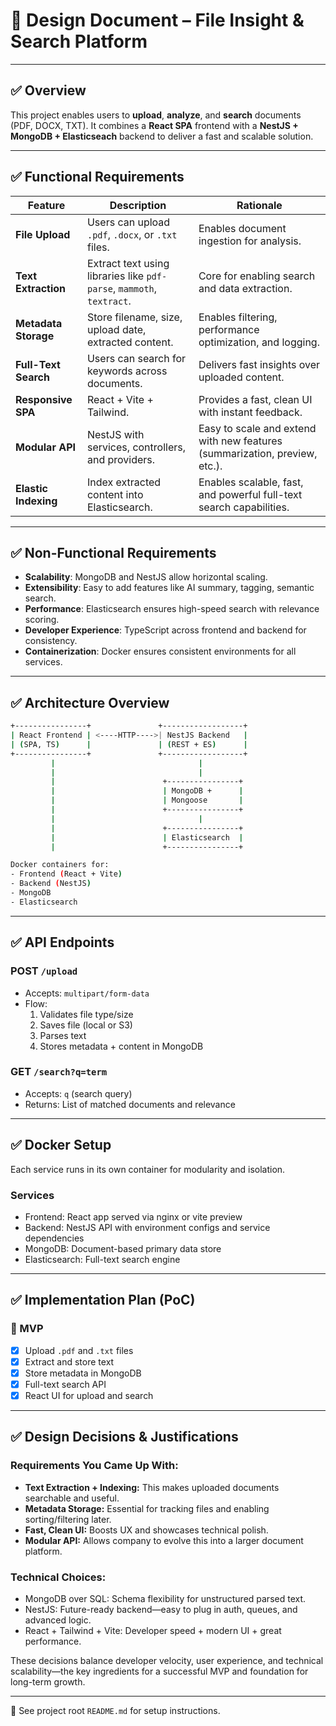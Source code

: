 # 📄 Design Document – File Insight & Search Platform

---

## ✅ Overview

This project enables users to **upload**, **analyze**, and **search** documents (PDF, DOCX, TXT). It combines a **React SPA** frontend with a **NestJS + MongoDB + Elasticseach** backend to deliver a fast and scalable solution.

---

## ✅ Functional Requirements

| Feature              | Description                                                           | Rationale                                                                  |
| -------------------- | --------------------------------------------------------------------- | -------------------------------------------------------------------------- |
| **File Upload**      | Users can upload `.pdf`, `.docx`, or `.txt` files.                    | Enables document ingestion for analysis.                                   |
| **Text Extraction**  | Extract text using libraries like `pdf-parse`, `mammoth`, `textract`. | Core for enabling search and data extraction.                              |
| **Metadata Storage** | Store filename, size, upload date, extracted content.                 | Enables filtering, performance optimization, and logging.                  |
| **Full-Text Search** | Users can search for keywords across documents.                       | Delivers fast insights over uploaded content.                              |
| **Responsive SPA**   | React + Vite + Tailwind.                                              | Provides a fast, clean UI with instant feedback.                           |
| **Modular API**      | NestJS with services, controllers, and providers.                     | Easy to scale and extend with new features (summarization, preview, etc.). |
| **Elastic Indexing** | Index extracted content into Elasticsearch.                           | Enables scalable, fast, and powerful full-text search capabilities.        |

---

## ✅ Non-Functional Requirements

- **Scalability**: MongoDB and NestJS allow horizontal scaling.
- **Extensibility**: Easy to add features like AI summary, tagging, semantic search.
- **Performance**: Elasticsearch ensures high-speed search with relevance scoring.
- **Developer Experience**: TypeScript across frontend and backend for consistency.
- **Containerization**: Docker ensures consistent environments for all services.

---

## ✅ Architecture Overview

```bash
+----------------+               +------------------+
| React Frontend | <----HTTP---->| NestJS Backend   |
| (SPA, TS)      |               | (REST + ES)      |
+----------------+               +------------------+
         |                                |
         |                                |
         |                        +----------------+
         |                        | MongoDB +      |
         |                        | Mongoose       |
         |                        +----------------+
         |                                |
         |                        +----------------+
         |                        | Elasticsearch  |
         |                        +----------------+

Docker containers for:
- Frontend (React + Vite)
- Backend (NestJS)
- MongoDB
- Elasticsearch
```

---

## ✅ API Endpoints

### POST `/upload`

- Accepts: `multipart/form-data`
- Flow:
  1. Validates file type/size
  2. Saves file (local or S3)
  3. Parses text
  4. Stores metadata + content in MongoDB

### GET `/search?q=term`

- Accepts: `q` (search query)
- Returns: List of matched documents and relevance

---

## ✅ Docker Setup

Each service runs in its own container for modularity and isolation.

### Services

- Frontend: React app served via nginx or vite preview
- Backend: NestJS API with environment configs and service dependencies
- MongoDB: Document-based primary data store
- Elasticsearch: Full-text search engine

---

## ✅ Implementation Plan (PoC)

### 🔹 MVP

- [x] Upload `.pdf` and `.txt` files
- [x] Extract and store text
- [x] Store metadata in MongoDB
- [x] Full-text search API
- [x] React UI for upload and search

---

## ✅ Design Decisions & Justifications

### Requirements You Came Up With:

- **Text Extraction + Indexing:** This makes uploaded documents searchable and useful.
- **Metadata Storage:** Essential for tracking files and enabling sorting/filtering later.
- **Fast, Clean UI:** Boosts UX and showcases technical polish.
- **Modular API:** Allows company to evolve this into a larger document platform.

### Technical Choices:

- MongoDB over SQL: Schema flexibility for unstructured parsed text.
- NestJS: Future-ready backend—easy to plug in auth, queues, and advanced logic.
- React + Tailwind + Vite: Developer speed + modern UI + great performance.

These decisions balance developer velocity, user experience, and technical scalability—the key ingredients for a successful MVP and foundation for long-term growth.

---

📎 See project root `README.md` for setup instructions.

